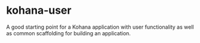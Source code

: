 kohana-user
===========

A good starting point for a Kohana application with user functionality as well as common scaffolding for building an application.